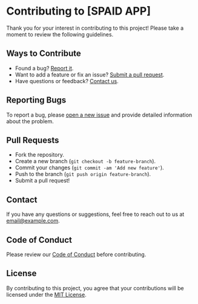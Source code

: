 # Contributing to [SPAID APP]

Thank you for your interest in contributing to this project! Please take a moment to review the following guidelines.

## Ways to Contribute

- Found a bug? [Report it](#reporting-bugs).
- Want to add a feature or fix an issue? [Submit a pull request](#pull-requests).
- Have questions or feedback? [Contact us](#contact).

## Reporting Bugs

To report a bug, please [open a new issue](https://github.com/LlenyDy/SPAID-APP.git) and provide detailed information about the problem.

## Pull Requests

- Fork the repository.
- Create a new branch (`git checkout -b feature-branch`).
- Commit your changes (`git commit -am 'Add new feature'`).
- Push to the branch (`git push origin feature-branch`).
- Submit a pull request!

## Contact

If you have any questions or suggestions, feel free to reach out to us at [email@example.com](mailto:allenangel.delfino@gmail.com).

## Code of Conduct

Please review our [Code of Conduct](CODE_OF_CONDUCT.md) before contributing.

## License

By contributing to this project, you agree that your contributions will be licensed under the [MIT License](LICENSE).
